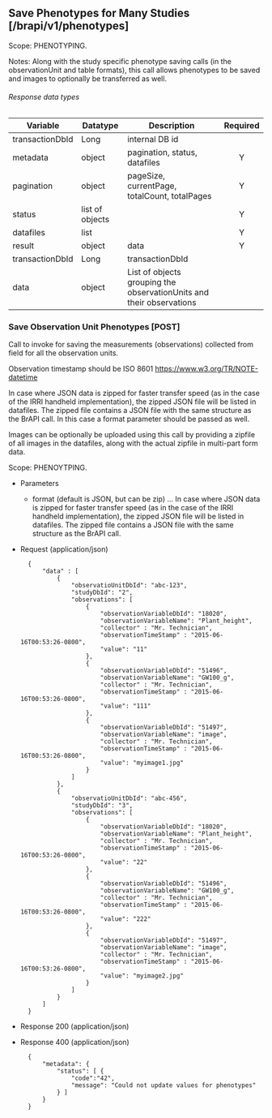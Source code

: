 ## Save Phenotypes for Many Studies [/brapi/v1/phenotypes] 
Scope: PHENOTYPING.

Notes: 
Along with the study specific phenotype saving calls (in the observationUnit and table formats), this call allows phenotypes to be saved and images to optionally be transferred as well.

###### Response data types
|Variable|Datatype|Description|Required|  
|------|------|------|:-----:|
|transactionDbId|Long|internal DB id ||
|metadata|object|pagination, status, datafiles|Y|
|pagination|object|pageSize, currentPage, totalCount, totalPages|Y|
|status|list of objects||Y|
|datafiles|list||Y|
|result|object|data|Y|
|transactionDbId|Long|transactionDbId||
|data| object| List of objects grouping the observationUnits and their observations||

### Save Observation Unit Phenotypes [POST]
Call to invoke for saving the measurements (observations) collected from field for all the observation units.

Observation timestamp should be ISO 8601 https://www.w3.org/TR/NOTE-datetime

In case where JSON data is zipped for faster transfer speed (as in the case of the IRRI handheld implementation), the zipped JSON file will be listed in datafiles. The zipped file contains a JSON file with the same structure as the BrAPI call. In this case a format parameter should be passed as well.

Images can be optionally be uploaded using this call by providing a zipfile of all images in the datafiles, along with the actual zipfile in multi-part form data.

Scope: PHENOYTPING.

+ Parameters
    + format (default is JSON, but can be zip) ... In case where JSON data is zipped for faster transfer speed (as in the case of the IRRI handheld implementation), the zipped JSON file will be listed in datafiles. The zipped file contains a JSON file with the same structure as the BrAPI call.
    
+ Request (application/json)

        {
            "data" : [
                {
                    "observatioUnitDbId": "abc-123",
                    "studyDbId": "2",
                    "observations": [
                        {
                            "observationVariableDbId": "18020",
                            "observationVariableName": "Plant_height",
                            "collector" : "Mr. Technician",
                            "observationTimeStamp" : "2015-06-16T00:53:26-0800",
                            "value": "11"
                        },
                        {   
                            "observationVariableDbId": "51496",
                            "observationVariableName": "GW100_g",
                            "collector" : "Mr. Technician",
                            "observationTimeStamp" : "2015-06-16T00:53:26-0800",
                            "value": "111"
                        },
                        {   
                            "observationVariableDbId": "51497",
                            "observationVariableName": "image",
                            "collector" : "Mr. Technician",
                            "observationTimeStamp" : "2015-06-16T00:53:26-0800",
                            "value": "myimage1.jpg"
                        }
                    ]
                },
                {
                    "observatioUnitDbId": "abc-456",
                    "studyDbId": "3",
                    "observations": [
                        {
                            "observationVariableDbId": "18020",
                            "observationVariableName": "Plant_height",
                            "collector" : "Mr. Technician",
                            "observationTimeStamp" : "2015-06-16T00:53:26-0800",
                            "value": "22"
                        },
                        {   
                            "observationVariableDbId": "51496",
                            "observationVariableName": "GW100_g",
                            "collector" : "Mr. Technician",
                            "observationTimeStamp" : "2015-06-16T00:53:26-0800",
                            "value": "222"
                        },
                        {   
                            "observationVariableDbId": "51497",
                            "observationVariableName": "image",
                            "collector" : "Mr. Technician",
                            "observationTimeStamp" : "2015-06-16T00:53:26-0800",
                            "value": "myimage2.jpg"
                        }
                    ]
                }
            ]
        }

+ Response 200 (application/json)

+ Response 400 (application/json)

        {
            "metadata": {
                "status": [ {
                    "code":"42",
                    "message": "Could not update values for phenotypes"
                } ]
            }
        }
